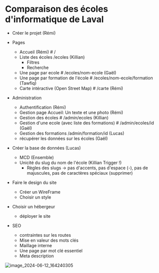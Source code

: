 # Comparaison des écoles d'informatique de Laval
- Créer le projet (Rémi)
- Pages
  - Accueil (Rémi) # /
  - Liste des écoles /ecoles (Killian)
    - Filtres
    - Recherche
  - Une page par ecole # /ecoles/nom-ecole (Gaël)
  - Une page par formation de l'école # /ecoles/nom-ecole/formation (Tawfiq)
  - Carte intéractive (Open Street Map) # /carte (Rémi)
- Administration
  - Authentification (Rémi)
  - Gestion page Accueil: Un texte et une photo (Rémi)
  - Gestion des écoles # /admin/ecoles (Killian)
  - Gestion d'une ecole (avec liste des formations) # /admin/ecoles/id (Gaël)
  - Gestion des formations /admin/formation/id (Lucas)
  - récupérer les données sur les écoles (Gaël)
- Créer la base de données (Lucas)
  - MCD (Ensemble)
  - Unicité du slug du nom de l'école (Killian Trigger !)
    - Règles des slugs -> pas d'accents, pas d'espace (-), pas de majuscules, pas de caractères spéciaux (supprimer)    
- Faire le design du site 
  - Créer un WireFrame
  - Choisir un style
- Choisir un hébergeur
  - déployer le site


- SEO
  - contraintes sur les routes
  - Mise en valeur des mots clés
  - Maillage interne
  - Une page par mot clé essentiel
  - Meta description

![image_2024-06-12_164240305](https://github.com/iia-tawfiq/ecoles-informatique-laval/assets/129685293/04c81d4b-f2a6-4056-878a-875f98bc357e)
